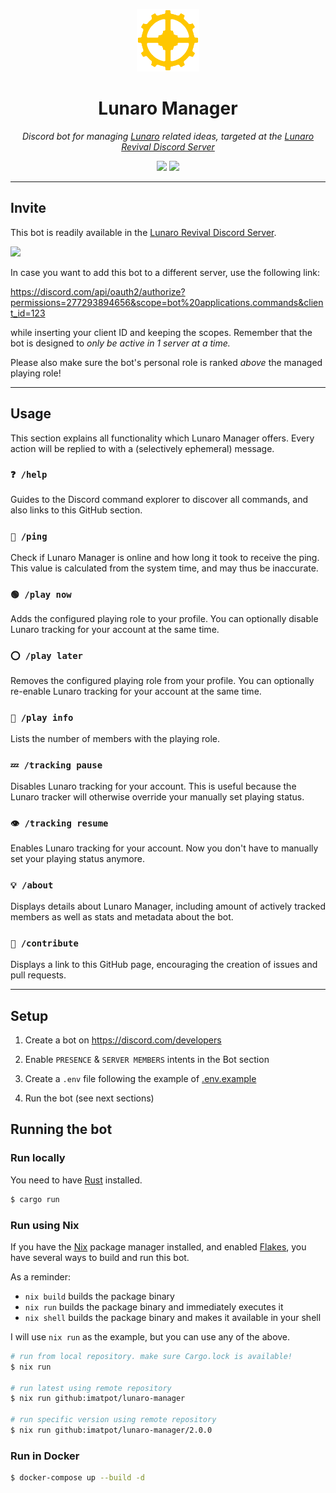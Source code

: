 <p align="center">
  <img src="assets/lunaro-manager.png" height="100px">
</p>

<h1 align="center">Lunaro Manager</h1>

<p align="center">
  <i>
    Discord bot for managing <a href="https://warframe.fandom.com/wiki/Lunaro">Lunaro</a>
    related ideas, targeted at the <a href="https://discord.gg/mUjGHEw">Lunaro Revival Discord Server</a>
  </i>
</p>

<p align="center">
  <a href="https://rust-lang.org" style="text-decoration: none">
    <img src="https://img.shields.io/badge/built%20with-Rust-orange?logo=rust&style=flat-square">
  </a>
  <a href="LICENSE.md" style="text-decoration: none">
    <img src="https://img.shields.io/github/license/imatpot/lunaro-manager?color=blue&style=flat-square">
  </a>
</p>

---

## Invite

This bot is readily available in the [Lunaro Revival Discord Server](https://discord.gg/mUjGHEw).

<a href="https://discord.gg/mUjGHEw" style="text-decoration: none">
  <img src="https://img.shields.io/badge/Join-Lunaro%20Revival%20Server-%237289da?logo=discord&style=flat-square">
</a>

<br />

In case you want to add this bot to a different server, use the following link:

https://discord.com/api/oauth2/authorize?permissions=277293894656&scope=bot%20applications.commands&client_id=123

while inserting your client ID and keeping the scopes. Remember that the bot is
designed to *only be active in 1 server at a time.*

Please also make sure the bot's personal role is ranked *above* the managed playing role!

---

## Usage

This section explains all functionality which Lunaro Manager offers. Every
action will be replied to with a (selectively ephemeral) message.

### `❓ /help`

Guides to the Discord command explorer to discover all commands, and also links
to this GitHub section.

### `🏓 /ping`

Check if Lunaro Manager is online and how long it took to receive the ping. This
value is calculated from the system time, and may thus be inaccurate.

### `🟢 /play now`

Adds the configured playing role to your profile.
You can optionally disable Lunaro tracking for your account at the same time.

### `⭕ /play later`

Removes the configured playing role from your profile.
You can optionally re-enable Lunaro tracking for your account at the same time.

### `👀 /play info`

Lists the number of members with the playing role.

### `💤 /tracking pause`

Disables Lunaro tracking for your account. This is useful because the Lunaro
tracker will otherwise override your manually set playing status.

### `👁️ /tracking resume`

Enables Lunaro tracking for your account. Now you don't have to manually set
your playing status anymore.

### `💡 /about`

Displays details about Lunaro Manager, including amount of actively tracked
members as well as stats and metadata about the bot.

### `🤝 /contribute`

Displays a link to this GitHub page, encouraging the creation of issues and
pull requests.

---

## Setup

1. Create a bot on https://discord.com/developers

2. Enable `PRESENCE` & `SERVER MEMBERS` intents in the Bot section

3. Create a `.env` file following the example of [.env.example](.env.example)

4. Run the bot (see next sections)

## Running the bot

### Run locally

You need to have [Rust](https://rust-lang.org) installed.

```sh
$ cargo run
```

### Run using Nix

If you have the [Nix](https://nixos.org) package manager installed, and enabled
[Flakes](https://nixos.wiki/wiki/Flakes), you have several ways to build and run
this bot.

As a reminder:

- `nix build` builds the package binary
- `nix run` builds the package binary and immediately executes it
- `nix shell` builds the package binary and makes it available in your shell

I will use `nix run` as the example, but you can use any of the above.

```sh
# run from local repository. make sure Cargo.lock is available!
$ nix run

# run latest using remote repository
$ nix run github:imatpot/lunaro-manager

# run specific version using remote repository
$ nix run github:imatpot/lunaro-manager/2.0.0
```

### Run in Docker

```sh
$ docker-compose up --build -d
```
